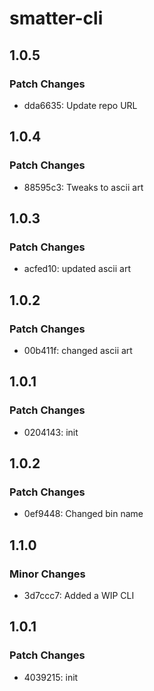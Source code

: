 # smatter-cli

## 1.0.5

### Patch Changes

- dda6635: Update repo URL

## 1.0.4

### Patch Changes

- 88595c3: Tweaks to ascii art

## 1.0.3

### Patch Changes

- acfed10: updated ascii art

## 1.0.2

### Patch Changes

- 00b411f: changed ascii art

## 1.0.1

### Patch Changes

- 0204143: init

## 1.0.2

### Patch Changes

- 0ef9448: Changed bin name

## 1.1.0

### Minor Changes

- 3d7ccc7: Added a WIP CLI

## 1.0.1

### Patch Changes

- 4039215: init
